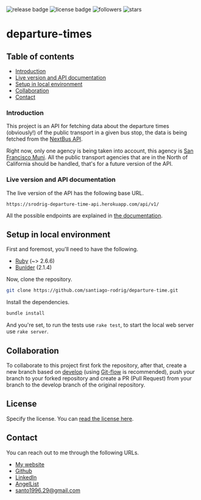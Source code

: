 ![release badge](https://img.shields.io/github/v/release/santiago-rodrig/departure-times)
![license badge](https://img.shields.io/github/license/santiago-rodrig/departure-times)
![followers](https://img.shields.io/github/followers/santiago-rodrig?style=social)
![stars](https://img.shields.io/github/stars/santiago-rodrig/departure-times?style=social)

# departure-times

## Table of contents

- [Introduction](https://github.com/santiago-rodrig/departure-times#introduction)
- [Live version and API documentation](https://github.com/santiago-rodrig/departure-times#collaboration)
- [Setup in local environment](https://github.com/santiago-rodrig/departure-times#live-version-and-api-documentation)
- [Collaboration](https://github.com/santiago-rodrig/departure-times#license)
- [Contact](https://github.com/santiago-rodrig/departure-times#contact)

### Introduction

This project is an API for fetching data about the departure times (obviously!)
of the public transport in a given bus stop, the data is being fetched from the
[NextBus API](https://www.nextbus.com/xmlFeedDocs/NextBusXMLFeed.pdf).

Right now, only one agency is being taken into account,
this agency is [San Francisco Muni](https://www.sfmta.com/). All the
public transport agencies that are in the North of California should be
handled, that's for a future version of the API.

### Live version and API documentation

The live version of the API has the following base URL.

`https://srodrig-departure-time-api.herokuapp.com/api/v1/`

All the possible endpoints are explained in
[the documentation](https://documenter.getpostman.com/view/11766934/TVCh1TUJ).

## Setup in local environment

First and foremost, you'll need to have the following.

- [Ruby](https://www.ruby-lang.org/en/) (~> 2.6.6)
- [Bunlder](https://bundler.io/v2.1/#getting-started) (2.1.4)

Now, clone the repository.

```sh
git clone https://github.com/santiago-rodrig/departure-time.git
```

Install the dependencies.

```sh
bundle install
```

And you're set, to run the tests use `rake test`, to start the local web server
use `rake server`.

## Collaboration

To collaborate to this project first fork the repository, after that, create a new branch based
on
[develop](https://github.com/santiago-rodrig/departure-times/tree/develop)
(using [Git-flow](https://nvie.com/posts/a-successful-git-branching-model/)
is recommended), push your branch to your forked repository and create a PR (Pull Request)
from your branch to the develop branch of the original repository.

## License

Specify the license. You can [read the license here](./LICENSE.md).

## Contact

You can reach out to me through the following URLs.

- [My website](https://santiagorodriguez.dev)
- [Github](https://github.com/santiago-rodrig)
- [LinkedIn](https://www.linkedin.com/in/santiago-andres-rodriguez-marquez/)
- [AngelList](https://angel.co/u/santiago-andres-rodriguez-marquez)
- [santo1996.29@gmail.com](mailto:santo1996.29@gmail.com)